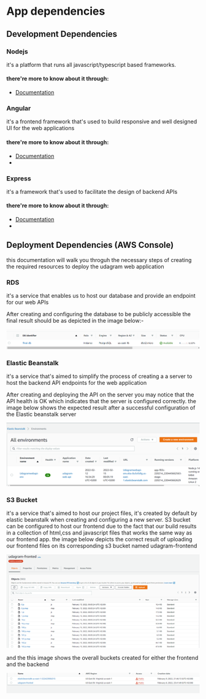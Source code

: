 # App dependencies

## Development Dependencies

### Nodejs
it's a platform that runs all javascript/typescript based frameworks.

#### there're more to know about it through:

- [Documentation](https://nodejs.org/en/docs/)

### Angular
it's a frontend framework that's used to build responsive and well designed UI for the web applications

#### there're more to know about it through:
- [Documentation](https://angular.io/docs)
- 
### Express
it's a framework that's used to facilitate the design of backend APIs
#### there're more to know about it through:
- [Documentation](https://expressjs.com/)
- 
## Deployment Dependencies (AWS Console)

this documentation will walk you throguh the necessary steps of creating the required resources to deploy the udagram web application

### RDS

it's a service that enables us to host our database and provide an endpoint for our web APIs 

After creating and configuring the database to be publicly accessible the final result should be as depicted in the image below:-

<img src="https://github.com/atf01/udagram-project/blob/main/docs/AWS%20Screens/RDS%20creation.PNG">

### Elastic Beanstalk

it's a service that's aimed to simplify the process of creating a a server to host the backend API endpoints for the web application

After creating and deploying the API on the server you may notice that the API health is OK which indicates that the server is configured correctly.
the image below shows the expected result after a successful configuration of the Elastic beanstalk server

<img src="https://github.com/atf01/udagram-project/blob/main/docs/AWS%20Screens/Elastic%20beanstalk%20env%20created.PNG">

### S3 Bucket

it's a service that's aimed to host our project files, it's created by default by elastic beanstalk when creating and configuring a new server.
S3 bucket can be configured to host our frontend due to the fact that our build results in a collection of html,css and javascript files that works the same way as our frontend app.
the image below depicts the correct result of uploading our frontend files on its corresponding s3 bucket named udagram-frontend

<img src="https://github.com/atf01/udagram-project/blob/main/docs/AWS%20Screens/frontend%20app%20uploaded.PNG">

and the this image shows the overall buckets created for either the frontend and the backend

<img src="https://github.com/atf01/udagram-project/blob/main/docs/AWS%20Screens/S3%20Buckets.PNG">


